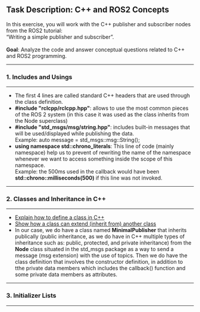 ## Task Description: C++ and ROS2 Concepts
</hr>
In this exercise, you will work with the C++ publisher and subscriber nodes from the ROS2 tutorial:</br>
“Writing a simple publisher and subscriber”.</br></br>
<b>Goal</b>: Analyze the code and answer conceptual questions related to C++ and ROS2 programming.
<hr></hr>
<h3>1. Includes and Usings</h3>
<hr>
<ul>
  <li>The first 4 lines are called standard C++ headers that are used through the class definition.</li>
  <li><b>#include "rclcpp/rclcpp.hpp"</b>: allows to use the most common pieces of the ROS 2 system (in this case it was used as the class inherits from the Node superclass)</li>
  <li><b>#include "std_msgs/msg/string.hpp"</b>: includes built-in messages that will be used/displayed while publishing the data.</br>Example: auto message = std_msgs::msg::String();</li>
  <li><b>using namespace std::chrono_literals</b>: This line of code (mainly namespace) help us to prevent of rewriting the name of the namespace whenever we want to access something inside the scope of this namespace.</br>Example: the 500ms used in the callback would have been <b>std::chrono::milliseconds(500)</b> if this line was not invoked.</li>
</ul>
<hr>
<h3>2. Classes and Inheritance in C++</h3>
<hr>
<ul>
  <li><a href="https://github.com/antoniossaliba/ROS2-CPP-Mini-Deliverable/tree/classes_and_inheritance/classes">Explain how to define a class in C++</a></li>
  <li><a href="https://github.com/antoniossaliba/ROS2-CPP-Mini-Deliverable/tree/classes_and_inheritance/inheritance">Show how a class can extend (inherit from) another class</a></li>
  <li>In our case, we do have a class named <b>MinimalPublisher</b> that inherits publically (public inheritance, as we do have in C++ multiple types of inheritance such as: public, protected, and private inheritance) from the <b>Node</b> class situated in the std_msgs package as a way to send a message (msg extension) with the use of topics. Then we do have the class definition that involves the constructor definition, in addition to tthe private data members which includes the callback() function and some private data members as attributes.</li>
</ul>
<hr>
<h3>3. Initializer Lists</h3>
<hr>
